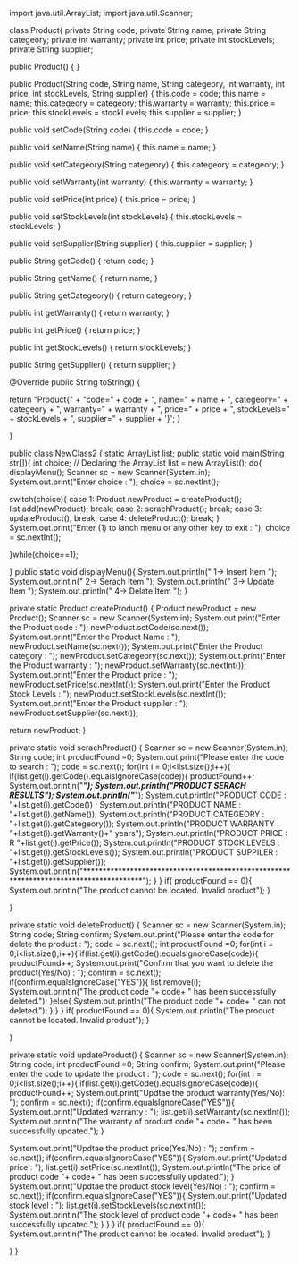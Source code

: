 import java.util.ArrayList;
import java.util.Scanner;

class Product{
private String code;
private String name;
private String categeory;
private int warranty;
private int price;
private int stockLevels;
private String supplier;

public Product() {
}

public Product(String code, String name, String categeory, int warranty, int price, int stockLevels, String supplier) {
this.code = code;
this.name = name;
this.categeory = categeory;
this.warranty = warranty;
this.price = price;
this.stockLevels = stockLevels;
this.supplier = supplier;
}

public void setCode(String code) {
this.code = code;
}

public void setName(String name) {
this.name = name;
}

public void setCategeory(String categeory) {
this.categeory = categeory;
}

public void setWarranty(int warranty) {
this.warranty = warranty;
}

public void setPrice(int price) {
this.price = price;
}

public void setStockLevels(int stockLevels) {
this.stockLevels = stockLevels;
}

public void setSupplier(String supplier) {
this.supplier = supplier;
}

public String getCode() {
return code;
}

public String getName() {
return name;
}

public String getCategeory() {
return categeory;
}

public int getWarranty() {
return warranty;
}

public int getPrice() {
return price;
}

public int getStockLevels() {
return stockLevels;
}

public String getSupplier() {
return supplier;
}

@Override
public String toString() {
  
return "Product{" + "code=" + code + ", name=" + name + ", categeory=" + categeory + ", warranty=" + warranty + ", price=" + price + ", stockLevels=" + stockLevels + ", supplier=" + supplier + '}';
}
  
  
}

public class NewClass2 {
static ArrayList<Product> list;
public static void main(String str[]){
int choice;
// Declaring the ArrayList
list = new ArrayList<Product>();
do{
displayMenu();
Scanner sc = new Scanner(System.in);
System.out.print("Enter choice : ");
choice = sc.nextInt();
  
switch(choice){
case 1:
Product newProduct = createProduct();
list.add(newProduct);
break;
case 2:
serachProduct();
break;
case 3:
updateProduct();
break;
case 4:
deleteProduct();
break;
}
System.out.print("Enter (1) to lanch menu or any other key to exit : ");
choice = sc.nextInt();
  

}while(choice==1);
  
}
public static void displayMenu(){
System.out.println(" 1-> Insert Item ");
System.out.println(" 2-> Serach Item ");
System.out.println(" 3-> Update Item ");
System.out.println(" 4-> Delate Item ");
}

private static Product createProduct() {
Product newProduct = new Product();
Scanner sc = new Scanner(System.in);
System.out.print("Enter the Product code : ");
newProduct.setCode(sc.next());
System.out.print("Enter the Product Name : ");
newProduct.setName(sc.next());
System.out.print("Enter the Product category : ");
newProduct.setCategeory(sc.next());
System.out.print("Enter the Product warranty : ");
newProduct.setWarranty(sc.nextInt());
System.out.print("Enter the Product price : ");
newProduct.setPrice(sc.nextInt());
System.out.print("Enter the Product Stock Levels : ");
newProduct.setStockLevels(sc.nextInt());
System.out.print("Enter the Product suppiler : ");
newProduct.setSupplier(sc.next());
  
return newProduct;
}

private static void serachProduct() {
Scanner sc = new Scanner(System.in);
String code;
int productFound =0;
System.out.print("Please enter the code to search : ");
code = sc.next();
for(int i = 0;i<list.size();i++){
if(list.get(i).getCode().equalsIgnoreCase(code)){
productFound++;
System.out.println("***************************************************************************************");
System.out.println("PRODUCT SERACH RESULTS");
System.out.println("***************************************************************************************");
System.out.println("PRODUCT CODE : "+list.get(i).getCode()) ;
System.out.println("PRODUCT NAME : "+list.get(i).getName());
System.out.println("PRODUCT CATEGEORY : "+list.get(i).getCategeory());
System.out.println("PRODUCT WARRANTY : "+list.get(i).getWarranty()+" years");
System.out.println("PRODUCT PRICE : R "+list.get(i).getPrice());
System.out.println("PRODUCT STOCK LEVELS : "+list.get(i).getStockLevels());
System.out.println("PRODUCT SUPPILER : "+list.get(i).getSupplier());
System.out.println("***************************************************************************************");
}
}
if( productFound == 0){
System.out.println("The product cannot be located. Invalid product");
}

}

private static void deleteProduct() {
Scanner sc = new Scanner(System.in);
String code;
String confirm;
System.out.print("Please enter the code for delete the product : ");
code = sc.next();
int productFound =0;
for(int i = 0;i<list.size();i++){
if(list.get(i).getCode().equalsIgnoreCase(code)){
productFound++;
System.out.print("Confirm that you want to delete the product(Yes/No) : ");
confirm = sc.next();
if(confirm.equalsIgnoreCase("YES")){
list.remove(i);
System.out.println("The product code "+ code+ " has been successfully deleted.");
}else{
System.out.println("The product code "+ code+ " can not deleted.");
}
}
}
if( productFound == 0){
System.out.println("The product cannot be located. Invalid product");
}

}

private static void updateProduct() {
Scanner sc = new Scanner(System.in);
String code;
int productFound =0;
String confirm;
System.out.print("Please enter the code to update the product : ");
code = sc.next();
for(int i = 0;i<list.size();i++){
if(list.get(i).getCode().equalsIgnoreCase(code)){
productFound++;
System.out.print("Updtae the product warranty(Yes/No): ");
confirm = sc.next();
if(confirm.equalsIgnoreCase("YES")){
System.out.print("Updated warranty : ");
list.get(i).setWarranty(sc.nextInt());
System.out.println("The warranty of product code "+ code+ " has been successfully updated.");
}

System.out.print("Updtae the product price(Yes/No) : ");
confirm = sc.next();
if(confirm.equalsIgnoreCase("YES")){
System.out.print("Updated price : ");
list.get(i).setPrice(sc.nextInt());
System.out.println("The price of product code "+ code+ " has been successfully updated.");
}
System.out.print("Updtae the product stock level(Yes/No) : ");
confirm = sc.next();
if(confirm.equalsIgnoreCase("YES")){
System.out.print("Updated stock level : ");
list.get(i).setStockLevels(sc.nextInt());
System.out.println("The stock level of product code "+ code+ " has been successfully updated.");
}
}
}
if( productFound == 0){
System.out.println("The product cannot be located. Invalid product");
}

}
}
